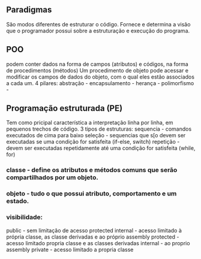## Paradigmas

São modos diferentes de estruturar o código. Fornece e determina a visão que o programador possui sobre a estruturação e execução do programa.

## POO

podem conter dados na forma de campos (atributos) e códigos, na forma de procedimentos (métodos)
Um procedimento de objeto pode acessar e modificar os campos de dados do objeto, com o qual eles estão associados a cada um.
4 pilares:
abstração - 
encapsulamento - 
herança - 
polimorfismo - 

## Programação estruturada (PE)

Tem como pricipal característica a interpretação linha por linha, em pequenos trechos de código.
3 tipos de estruturas: 
sequencia - comandos executados de cima para baixo
seleção - sequencias que s[o devem ser executadas se uma condição for satisfeita (if-else, switch)
repetição - devem ser executadas repetidamente até uma condição for satisfeita (while, for)

### classe - define os atributos e métodos comuns que serão compartilhados por um objeto.
### objeto - tudo o que possui atributo, comportamento e um estado. 
### visibilidade:
public - sem limitação de acesso
protected internal - acesso limitado à própria classe, as classe derivadas e ao próprio assembly
protected - acesso limitado propria classe e as classes derivadas
internal - ao proprio assembly
private - acesso limitado a propria classe